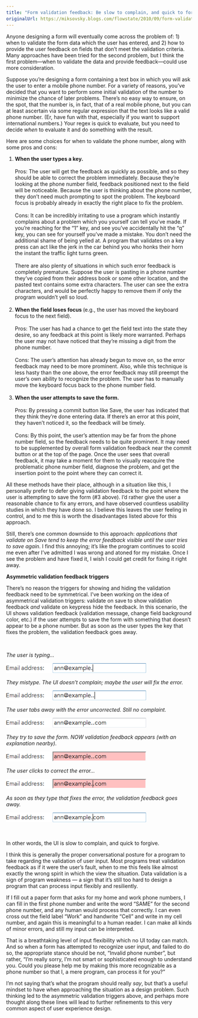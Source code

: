 ```yaml
---
title: "Form validation feedback: Be slow to complain, and quick to forgive"
originalUrl: https://miksovsky.blogs.com/flowstate/2010/09/form-validation-feedback-be-slow-to-complain-and-quick-to-forgive.html
---
```


<p>
  Anyone designing a form will eventually come across the problem of: 1) when to
  validate the form data which the user has entered, and 2) how to provide the
  user feedback on fields that don’t meet the validation criteria. Many
  approaches have been tried for the second problem, but I think the first
  problem—when to validate the data and provide feedback—could use more
  consideration.
</p>
<p>
  Suppose you’re designing a form containing a text box in which you will ask
  the user to enter a mobile phone number. For a variety of reasons, you’ve
  decided that you want to perform some initial validation of the number to
  minimize the chance of later problems. There’s no easy way to ensure, on the
  spot, that the number is, in fact, that of a real mobile phone, but you can at
  least ascertain via some regular expression that the text looks like a valid
  phone number. (Er, have fun with that, especially if you want to support
  international numbers.) Your regex is quick to evaluate, but you need to
  decide <em>when</em> to evaluate it and do something with the result.
</p>
<p>
  Here are some choices for when to validate the phone number, along with some
  pros and cons:
</p>
<ol>
  <li>
    <strong>When the user types a key.</strong><br />
    <br />Pros: The user will get the feedback as quickly as possible, and so
    they should be able to correct the problem immediately. Because they’re
    looking at the phone number field, feedback positioned next to the field
    will be noticeable. Because the user is thinking about the phone number,
    they don’t need much prompting to spot the problem. The keyboard focus is
    probably already in exactly the right place to fix the problem. <br />
    <br />Cons: It can be incredibly irritating to use a program which instantly
    complains about a problem which you yourself can tell you’ve made. If you’re
    reaching for the “1” key, and see you’ve accidentally hit the “q” key, you
    can see for yourself you’ve made a mistake. You don’t need the additional
    shame of being yelled at. A program that validates on a key press can act
    like the jerk in the car behind you who honks their horn the instant the
    traffic light turns green. <br />
    <br />There are also plenty of situations in which such error feedback is
    completely premature. Suppose the user is pasting in a phone number they’ve
    copied from their address book or some other location, and the pasted text
    contains some extra characters. The user can see the extra characters, and
    would be perfectly happy to remove them if only the program wouldn’t yell so
    loud.<br />&#0160;
  </li>
  <li>
    <strong>When the field loses focus </strong>(e.g., the user has moved the
    keyboard focus to the next field).<br />
    <br />Pros: The user has had a chance to get the field text into the state
    they desire, so any feedback at this point is likely more warranted. Perhaps
    the user may not have noticed that they’re missing a digit from the phone
    number. <br />
    <br />Cons: The user’s attention has already begun to move on, so the error
    feedback may need to be more prominent. Also, while this technique is less
    hasty than the one above, the error feedback may still preempt the user’s
    own ability to recognize the problem. The user has to manually move the
    keyboard focus back to the phone number field.<br />&#0160;
  </li>
  <li>
    <strong>When the user attempts to save the form.</strong><br />
    <br />Pros: By pressing a commit button like Save, the user has indicated
    that they think they’re done entering data. If there’s an error at this
    point, they haven’t noticed it, so the feedback will be timely. <br />
    <br />Cons: By this point, the user’s attention may be far from the phone
    number field, so the feedback needs to be quite prominent. It may need to be
    supplemented by overall form validation feedback near the commit button or
    at the top of the page. Once the user sees that overall feedback, it may
    take a moment for them to visually reacquire the problematic phone number
    field, diagnose the problem, and get the insertion point to the point where
    they can correct it.
  </li>
</ol>
<p>
  All these methods have their place, although in a situation like this, I
  personally prefer to defer giving validation feedback to the point where the
  user is attempting to save the form (#3 above). I’d rather give the user a
  reasonable chance to fix any errors, and have observed countless usability
  studies in which they have done so. I believe this leaves the user feeling in
  control, and to me this is worth the disadvantages listed above for this
  approach.
</p>
<p>
  Still, there’s one common downside to this approach:
  <em
    >applications that validate on Save tend to keep the error feedback visible
    until the user tries to save again</em
  >. I find this annoying; it’s like the program continues to scold me even
  after I’ve admitted I was wrong and atoned for my mistake. Once I see the
  problem and have fixed it, I wish I could get credit for fixing it right away.
</p>
<p><strong>Asymmetric validation feedback triggers</strong></p>
<p>
  There’s no reason the triggers for showing and hiding the validation feedback
  need to be symmetrical. I’ve been working on the idea of asymmetrical
  validation triggers: validate on save to show validation feedback
  <em>and</em> validate on keypress hide the feedback. In this scenario, the UI
  shows validation feedback (validation message, change field background color,
  etc.) if the user attempts to save the form with something that doesn’t appear
  to be a phone number. But as soon as the user types the key that fixes the
  problem, the validation feedback goes away.
</p>
<br />
<p></p>
<p></p>
<p><em>The user is typing…</em></p>
<p>
  <img src="/images/flowstate/6a00d83451fb6769e20133f418c3f8970b-pi.png" />
</p>
<p>
  <em
    ><span
      ><em
        >They mistype. The UI doesn’t complain; maybe the user will fix the
        error.</em
      ></span
    ><br
  /></em>
</p>
<p>
  <img src="/images/flowstate/6a00d83451fb6769e20133f418c3fd970b-pi.png" />
</p>
<p>
  <em>The user tabs away with the error uncorrected. Still no complaint.</em>
</p>
<p>
  <img src="/images/flowstate/6a00d83451fb6769e20133f418c404970b-pi.png" />
</p>
<p>
  <em
    >They try to save the form. NOW validation feedback appears (with an
    explanation nearby).</em
  >
</p>
<p>
  <img src="/images/flowstate/6a00d83451fb6769e2013487392406970c-pi.png" />
</p>
<p><em>The user clicks to correct the error…</em></p>
<p>
  <img src="/images/flowstate/6a00d83451fb6769e20133f418c412970b-pi.png" />
</p>
<p>
  <em
    ><span
      ><em
        >As soon as they type that fixes the error, the validation feedback goes
        away.</em
      ></span
    ><br
  /></em>
</p>
<p>
  <img src="/images/flowstate/6a00d83451fb6769e20133f418c416970b-pi.png" />
</p>
<br />
<p><strong></strong></p>
<p></p>
<p></p>
<p>In other words, the UI is slow to complain, and quick to forgive.</p>
<p>
  I think this is generally the proper conversational posture for a program to
  take regarding the validation of user input. Most programs treat validation
  feedback as if it were the user’s fault, when to me this feels like almost
  exactly the wrong spirit in which the view the situation. Data validation is a
  sign of program weakness — a sign that it’s still too hard to design a program
  that can process input flexibly and resiliently.
</p>
<p>
  If I fill out a paper form that asks for my home and work phone numbers, I can
  fill in the first phone number and write the word “SAME” for the second phone
  number, and any human would process that correctly. I can even cross out the
  field label “Work” and handwrite “Cell” and write in my cell number, and again
  this is meaningful to a human reader. I can make all kinds of minor errors,
  and still my input can be interpreted.
</p>
<p>
  That is a breathtaking level of input flexibility which no UI today can match.
  And so when a form has attempted to recognize user input, and failed to do so,
  the appropriate stance should be not, “Invalid phone number”, but rather, “I’m
  really sorry, I’m not smart or sophisticated enough to understand you. Could
  you please help me by making this more recognizable as a phone number so that
  I, a mere program, can process it for you?”
</p>
<p>
  I’m not saying that’s what the program should really <em>say</em>, but that’s
  a useful mindset to have when approaching the situation as a design problem.
  Such thinking led to the asymmetric validation triggers above, and perhaps
  more thought along these lines will lead to further refinements to this very
  common aspect of user experience design.
</p>
